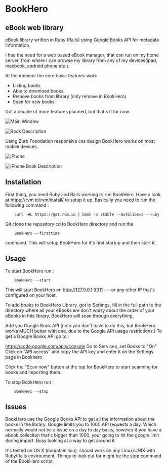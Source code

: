 BookHero
========

## eBook web library

eBook library written in Ruby (Rails) using Google Books API for metadata information.

I had the need for a web based eBook manager, that can run on my home server, from where I can
browse my library from any of my devices(ipad, macbook, android phone etc.).

At the moment the core basic features work
* Listing books
* Able to download books
* Remove books from library (only remove in BookHero)
* Scan for new books

Got a couple of more features planned, but that's it for now.

![Main Window](https://raw.github.com/daemonza/BookHero/master/screenshots/main.png)

![Book Description](https://raw.github.com/daemonza/BookHero/master/screenshots/main_description.png)


Using Zurb Foundation responsive css design BookHero works on most mobile devices. 

![iPhone](https://raw.github.com/daemonza/BookHero/master/screenshots/iphone.png)

![iPhone Book Description](https://raw.github.com/daemonza/BookHero/master/screenshots/iphone_description.png)


## Installation 

First thing, you need Ruby and Rails working to run BookHero. Have a look at
https://rvm.io/rvm/install/
to setup it up. Basically you need to run the following command :

        curl -#L https://get.rvm.io | bash -s stable --autolibs=3 --ruby

Git clone the repository
cd  to BookHero directory and run the

        BookHero --firsttime

command.
This will setup BookHero for it's first startup and then start it.

## Usage

To start BookHero run :

        BookHero --start

This will start BookHero on http://127.0.0.1:9911 --- or any other IP that's configured on your host.

To add books to BookHero Library, got to Settings, fill in the full path to the directory where all your eBooks are
don't worry about the order of your eBooks in this library, BookHero will scan through everything.

Add you Google Book API (note you don't have to do this, but BookHero works MUCH better with one, due to the Google API usage
restrictions.) To get a Google Books API go to : 

https://code.google.com/apis/console
Go to Services, set Books to "On"
Click on "API access" and copy the API key and enter it on the Settings page in Bookhero   


Click the "Scan now" button at the top for BookHero to start scanning for books and importing them.     

To stop BookHero run :

        BookHero --stop

## Issues

BookHero use the Google Books API to get all the information about the books in the library. Google limits
you to 1000 API requests a day. Which normally would not be a issue on a day to day basis, however if you have
a ebook colleciton that's bigger than 1000, your going to hit the google limit during import. Busy looking at
a way to get around it.

It's tested on OS X (mountain lion), should work on any Linux/UNIX with Ruby/Rails enviroument. Things to look out
for might be the stop command of the BookHero script.